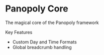 Panopoly Core
=============
The magical core of the Panopoly framework

Key Features
* Custom Day and Time Formats
* Global breadcrumb handling 
